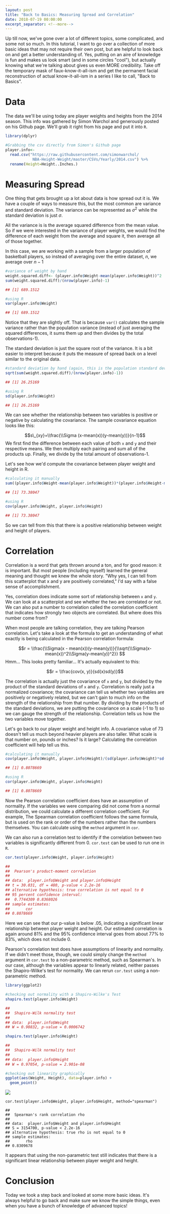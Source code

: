 ```yaml
---
layout: post
title: "Back to Basics: Measuring Spread and Correlation"
date: 2018-07-19 00:00:00
excerpt_separator: <!--more-->
---
```


Up till now, we've gone over a lot of different topics, some
complicated, and some not so much. In this tutorial, I want to go over a
collection of more basic ideas that may not require their own post, but
are helpful to look back on and get a better understanding of. Yes,
putting on an aire of knowledge is fun and makes us look smart (and in
some circles "cool"), but actually knowing what we're talking about
gives us even MORE credibility. Take off the temporary mask of
faux-know-it-all-ism and get the permanent facial reconstruction of
actual know-it-all-ism in a series I like to call, "Back to Basics".

<!--more-->

Data
====

The data we'll be using today are player weights and heights from the
2014 season. This info was gathered by Simon Warchol and generously
posted on his Github page. We'll grab it right from his page and put it
into `R`.
```r
library(dplyr)

#Grabbing the csv directly from Simon's Github page
player.info<- 
  read.csv("https://raw.githubusercontent.com/simonwarchol/
            NBA-Height-Weight/master/CSVs/Yearly/2014.csv") %>%
  rename(Height=Height..Inches.)
```
Measuring Spread
================

One thing that gets brought up a lot about data is how spread out it is.
We have a couple of ways to measure this, but the most common are
variance and standard deviation. The variance can be represented as
*σ*<sup>2</sup> while the standard deviation is just *σ*.

All the variance is is the average squared difference from the mean
value. So if we were interested in the variance of player weights, we
would find the difference of each weight from the average and square it,
then average all of those together.

In this case, we are working with a sample from a larger population of
basketball players, so instead of averaging over the entire dataset,
*n*, we average over *n* − 1
```r
#variance of weight by hand
weight.squared.diff<- (player.info$Weight-mean(player.info$Weight))^2
sum(weight.squared.diff)/(nrow(player.info)-1)

## [1] 689.1512

#using R
var(player.info$Weight)

## [1] 689.1512
```
Notice that they are slightly off. That is because `var()` calculates
the sample variance rather than the population variance (instead of just
averaging the squared differences, it sums them up and then divides by
the total observations-1).

The standard deviation is just the square root of the variance. It is a
bit easier to interpret because it puts the measure of spread back on a
level similar to the original data.
```r
#standard deviation by hand (again, this is the population standard deviation)
sqrt(sum(weight.squared.diff)/(nrow(player.info)-1))

## [1] 26.25169

#using R
sd(player.info$Weight)

## [1] 26.25169
```
We can see whether the relationship between two variables is positive or
negative by calculating the covariance. The sample covariance equation
looks like this:

$$s\_{xy}=\\frac{\\Sigma (x-mean(x))(y-mean(y))}{n-1}$$
 We first find the difference between each value of both `x` and `y` and
their respective means. We then multiply each pairing and sum all of the
products up. Finally, we divide by the total amount of observations-1.

Let's see how we'd compute the covariance between player weight and
height in R.
```r
#calculating it manually
sum((player.info$Weight-mean(player.info$Weight))*(player.info$Height-mean(player.info$Height)))/(nrow(player.info)-1)

## [1] 73.38047

#using R
cov(player.info$Weight, player.info$Height)

## [1] 73.38047
```
So we can tell from this that there is a positive relationship between
weight and height of players.

Correlation
===========

Correlation is a word that gets thrown around a ton, and for good
reason: it is important. But most people (including myself) learned the
general meaning and thought we knew the whole story. "Why yes, I can
tell from this scatterplot that x and y are positively correlated," I'd
say with a false sense of accomplishment.

Yes, correlation does indicate some sort of relationship between `x` and
`y`. We can look at a scatterplot and see whether the two are correlated
or not. We can also put a number to correlation called the correlation
coefficient that indicates how strongly two objects are correlated. But
where does this number come from?

When most people are talking correlation, they are talking Pearson
correlation. Let's take a look at the formula to get an understanding of
what exactly is being calculated in the Pearson correlation formula:

$$r = \\frac{\\Sigma(x - mean(x))(y-mean(y))}{\\sqrt{\\Sigma(x-mean(x))^2\\Sigma(y-mean(y))^2}} $$
 Hmm... This looks pretty familiar... It's actually equivalent to this:

$$r = \\frac{cov(x, y)}{sd(x)sd(y)}$$

The correlation is actually just the covariance of `x` and `y`, but
divided by the product of the standard deviations of `x` and `y`.
Correlation is really just a normalized covariance; the covariance can
tell us whether two variables are positively or negatively related, but
we can't gain to much info on the strength of the relationship from that
number. By dividing by the products of the standard deviations, we are
putting the covariance on a scale (-1 to 1) so we can gauge the strength
of the relationship. Correlation tells us how the two variables move
together.

Let's go back to our player weight and height info. A covariance value
of 73 doesn't tell us much beyond heavier players are also taller. What
scale is that number on, pounds or inches? Is it large? Calculating the
correlation coefficient will help tell us this.
```r
#calculating it manually
cov(player.info$Weight, player.info$Height)/(sd(player.info$Weight)*sd(player.info$Height))

## [1] 0.8078669

#using R
cor(player.info$Weight, player.info$Height)

## [1] 0.8078669
```
Now the Pearson correlation coefficient does have an assumption of
normality. If the variables we were comparing did not come from a normal
distribution, we could calculate a different correlation coefficient.
For example, The Spearman correlation coefficient follows the same
formula, but is used on the rank or order of the numbers rather than the
numbers themselves. You can calculate using the `method` argument in
`cor`.

We can also run a correlation test to identify if the correlation
between two variables is significantly different from 0. `cor.test` can
be used to run one in `R`.
```r
cor.test(player.info$Weight, player.info$Height)

## 
##  Pearson's product-moment correlation
## 
## data:  player.info$Weight and player.info$Height
## t = 30.031, df = 480, p-value < 2.2e-16
## alternative hypothesis: true correlation is not equal to 0
## 95 percent confidence interval:
##  0.7744309 0.8368026
## sample estimates:
##       cor 
## 0.8078669
```
Here we can see that our p-value is below .05, indicating a significant
linear relationship between player weight and height. Our estimated
correlation is again around 81% and the 95% confidence interval goes
from about 77% to 83%, which does not include 0.

Pearson's correlation test does have assumptions of linearity and
normality. If we didn't meet those, though, we could simply change the
`method` argument in `cor.test` to a non-parametric method, such as
Spearman's. In our case, although the variables appear to linearly
related, neither passes the Shapiro-Wilke's test for normality. We can
rerun `cor.test` using a non-parametric method.
```r
library(ggplot2)

#checking out normality with a Shapiro-Wilke's Test
shapiro.test(player.info$Weight)

## 
##  Shapiro-Wilk normality test
## 
## data:  player.info$Weight
## W = 0.98832, p-value = 0.0006742

shapiro.test(player.info$Height)

## 
##  Shapiro-Wilk normality test
## 
## data:  player.info$Height
## W = 0.97054, p-value = 2.901e-08

#checking out linearity graphically
ggplot(aes(Weight, Height), data=player.info) +
  geom_point()
```
![](2018-7-19-backtobasics1_files/figure-markdown_strict/unnamed-chunk-7-1.png)
```
cor.test(player.info$Weight, player.info$Height, method="spearman")

## 
##  Spearman's rank correlation rho
## 
## data:  player.info$Weight and player.info$Height
## S = 3154700, p-value < 2.2e-16
## alternative hypothesis: true rho is not equal to 0
## sample estimates:
##       rho 
## 0.8309678
```
It appears that using the non-parametric test still indicates that there
is a significant linear relationship between player weight and height.

Conclusion
==========

Today we took a step back and looked at some more basic ideas. It's
always helpful to go back and make sure we know the simple things, even
when you have a bunch of knowledge of advanced topics!
